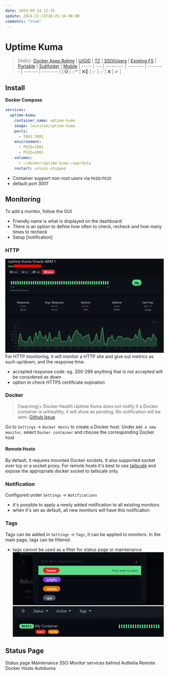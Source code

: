 ```yaml
---
date: 2024-09-14 22:35
update: 2024-11-15T16:25:34-08:00
comments: "true"
---
```

# Uptime Kuma
> [!info]- [Docker Apps Rating](02-docker-ratings.md)
> | [U/GID](02-docker-ratings.md#ugid) | [TZ](02-docker-ratings.md#tz)  | [SSO/Users](02-docker-ratings.md#sso) | [Existing FS](02-docker-ratings.md#existing-fs) | [Portable](02-docker-ratings.md#portable) | [Subfolder](02-docker-ratings.md#subfolder) | [Mobile](02-docker-ratings.md#mobile)
> | ----- | --- | --------- | -------- | -------- | ------- | -------- |
> | ❎     | ✅*  | ❌🤵       | ✅        | ✅ | ❌ | ✔ |

## Install
**Docker Compose**
```yaml
services:
  uptime-kuma:
    container_name: uptime-kuma
    image: louislam/uptime-kuma
    ports:
      - 3001:3001
    environment:
      - PUID=1001
      - PGID=1001
    volumes:
      - ~/docker/uptime-kuma:/app/data
    restart: unless-stopped
```

- Container support non-root users  via `PUID/PGID`
- default port 3001

## Monitoring
To add a monitor, follow the GUI
- Friendly name is what is displayed on the dashboard
- There is an option to define how often to check, recheck and how many times to recheck
- Setup [notification]
### HTTP
![](assets/Pasted%20image%2020240916122455.png)
For HTTP monitoring, it will monitor a HTTP site and give out metrics as such up/down, and the response time.
- accepted response code: eg. 200-299 anything that is not accepted will be considered as down
- option to check HTTPS certificate expiration
### Docker
> [!warning]+ Docker Health
> Uptime Kuma does not notify if a Docker container is unhealthy, it will show as pending. No notification will be sent. [Github Issue](https://github.com/louislam/uptime-kuma/issues/4369)

Go to `Settings` -> `Docker Hosts` to create a Docker host.
Under `Add a new monitor`, select `Docker container` and choose the corresponding Docker host
#### Remote Hosts
By default, it requires mounted Docker sockets. It also supported socket over tcp or a socket proxy. For remote hosts it's best to use [tailscale](../Cloud%20VPS/basic-server-setup-caddy-docker-tailscale.md) and expose the appropriate docker socket to tailscale only.
### Notification
Configured under `Settings` -> `Notifications`
- it's possible to apply a newly added notification to all existing monitors
- when it's set as default, all new monitors will have this notification
### Tags
Tags can be added in `Settings` -> `Tags`, it can be applied to monitors. In the main page, tags can be filtered.
- tags cannot be used as a filter for status page or maintenance
![](assets/Pasted%20image%2020240916145549.png)
![](assets/Pasted%20image%2020240916145631.png)
## Status Page


Status page
Maintenance
SSO
Monitor services behind Authelia
Remote Docker Hosts
Autokuma

 
